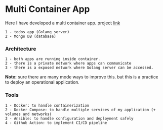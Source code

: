 # Multi Container App

Here I have developed a multi container app. project <a href="https://roadmap.sh/projects/multi-container-service">link</a> <br>

    1 - todos app (Golang server)
    2 - Mongo DB (database)

### Architecture

    1 - both apps are running inside container.
    2 - there is a private network where apps can communicate
    3 - there is a exposed network where Golang server can be accessed.

**Note:** sure there are many mode ways to improve this. but this is a practice to deploy an operational application.

### Tools

    1 - Docker: to handle containerization
    2 - Docker Compose: to handle multiple services of my application (+ volumes and networks)
    3 - Ansible: to handle configuration and deployment safely
    4 - Github Action: to implement CI/CD pipeline
